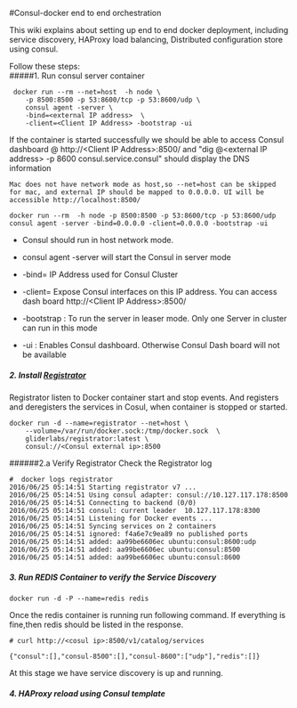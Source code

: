 #Consul-docker end to end orchestration 

This wiki explains about setting up end to end docker deployment, including service discovery, HAProxy load balancing, Distributed configuration store using consul.

Follow these steps:      
#####1. Run  consul server container
```
 docker run --rm --net=host  -h node \
 	-p 8500:8500 -p 53:8600/tcp -p 53:8600/udp \
  	consul agent -server \
  	-bind=<external IP address>  \
  	-client=<Client IP Address> -bootstrap -ui
```
If the container is started successfully we should be able to access Consul dashboard @ http://\<Client IP Address\>:8500/ and "dig @\<external IP address\> -p 8600 consul.service.consul" should display the DNS information
```
Mac does not have network mode as host,so --net=host can be skipped for mac, and external IP should be mapped to 0.0.0.0. UI will be accessible http://localhost:8500/

docker run --rm  -h node -p 8500:8500 -p 53:8600/tcp -p 53:8600/udp consul agent -server -bind=0.0.0.0 -client=0.0.0.0 -bootstrap -ui
```
+ Consul should run in host network mode.     
+ consul agent -server will start the Consul in server mode       
+ -bind=<External IP address> IP Address used for Consul Cluster     
+ -client=<Client IP Address> Expose Consul interfaces on this IP address. You can access dash board http://\<Client IP Address\>:8500/  
  
+ -bootstrap : To run the server in leaser mode. Only one Server in cluster can run in this mode   
+ -ui : Enables Consul dashboard. Otherwise Consul Dash board will not be available   

##### 2. Install [Registrator](http://gliderlabs.com/registrator/latest/user/quickstart/)      
Registrator listen to Docker container start and stop events. And registers and deregisters the services in Cosul, when container is stopped or started.
```
docker run -d --name=registrator --net=host \
	--volume=/var/run/docker.sock:/tmp/docker.sock  \
	gliderlabs/registrator:latest \
	consul://<Consul external ip>:8500
```
######2.a Verify Registrator
  Check the Registrator log
```
#  docker logs registrator
2016/06/25 05:14:51 Starting registrator v7 ...
2016/06/25 05:14:51 Using consul adapter: consul://10.127.117.178:8500
2016/06/25 05:14:51 Connecting to backend (0/0)
2016/06/25 05:14:51 consul: current leader  10.127.117.178:8300
2016/06/25 05:14:51 Listening for Docker events ...
2016/06/25 05:14:51 Syncing services on 2 containers
2016/06/25 05:14:51 ignored: f4a6e7c9ea89 no published ports
2016/06/25 05:14:51 added: aa99be6606ec ubuntu:consul:8600:udp
2016/06/25 05:14:51 added: aa99be6606ec ubuntu:consul:8500
2016/06/25 05:14:51 added: aa99be6606ec ubuntu:consul:8600

```

##### 3. Run REDIS Container to verify the Service Discovery
```
docker run -d -P --name=redis redis
```

Once the redis container is running run following command. If everything is fine,then redis should be listed in the response.

```
# curl http://<cosul ip>:8500/v1/catalog/services

{"consul":[],"consul-8500":[],"consul-8600":["udp"],"redis":[]}
```
At this stage we have service discovery is up and running. 

##### 4. HAProxy reload using Consul template





